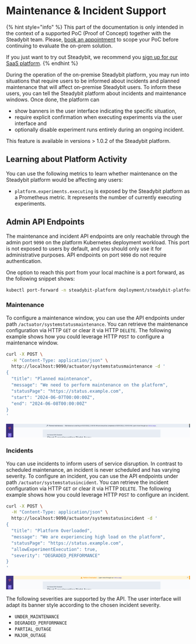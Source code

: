 # Maintenance & Incident Support

{% hint style="info" %}
This part of the documentation is only intended in the context of a supported PoC (Proof of Concept) together with the Steadybit team. Please, [book an appointment](https://www.steadybit.com/book-demo) to scope your PoC before continuing to evaluate the on-prem solution.

If you just want to try out Steadybit, we recommend you [sign up for our SaaS platform](https://signup.steadybit.com).
{% endhint %}

During the operation of the on-premise Steadybit platform, you may run into situations that require users to be informed about incidents and planned maintenance that will affect on-premise Steadybit users. To inform these users, you can tell the Steadybit platform about incidents and maintenance windows. Once done, the platform can

* show banners in the user interface indicating the specific situation,
* require explicit confirmation when executing experiments via the user interface and
* optionally disable experiment runs entirely during an ongoing incident.

This feature is available in versions > 1.0.2 of the Steadybit platform.

## Learning about Platform Activity

You can use the following metrics to learn whether maintenance on the Steadybit platform would be affecting any users:

* `platform.experiments.executing` is exposed by the Steadybit platform as a Prometheus metric. It represents the number of currently executing experiments.

## Admin API Endpoints

The maintenance and incident API endpoints are only reachable through the admin port `9090` on the platform Kubernetes deployment workload. This port is not exposed to users by default, and you should only use it for administrative purposes. API endpoints on port `9090` do not require authentication.

One option to reach this port from your local machine is a port forward, as the following snippet shows:

```bash
kubectl port-forward -n steadybit-platform deployment/steadybit-platform 9090
```

### Maintenance

To configure a maintenance window, you can use the API endpoints under path `/actuator/systemstatusmaintenance`. You can retrieve the maintenance configuration via HTTP `GET` or clear it via HTTP `DELETE`. The following example shows how you could leverage HTTP `POST` to configure a maintenance window.

```bash
curl -X POST \
  -H "Content-Type: application/json" \
  http://localhost:9090/actuator/systemstatusmaintenance -d '
{
  "title": "Planned maintenance",
  "message": "We need to perform maintenance on the platform",
  "statusPage": "https://status.example.com",
  "start": "2024-06-07T00:00:00Z",
  "end": "2024-06-08T00:00:00Z"
}
'
```

![System banner appearing at the top of the Steadybit UI presenting the information provided through the maintenance API](maintenance-planned.png)

### Incidents

You can use incidents to inform users of service disruption. In contrast to scheduled maintenance, an incident is never scheduled and has varying severity. To configure an incident, you can use the API endpoints under path `/actuator/systemstatusincident`. You can retrieve the incident configuration via HTTP `GET` or clear it via HTTP `DELETE`. The following example shows how you could leverage HTTP `POST` to configure an incident.

```bash
curl -X POST \
  -H "Content-Type: application/json" \
  http://localhost:9090/actuator/systemstatusincident -d '
{
  "title": "Platform Overloaded",
  "message": "We are experiencing high load on the platform",
  "statusPage": "https://status.example.com",
  "allowExperimentExecution": true,
  "severity": "DEGRADED_PERFORMANCE"
}
'
```

![System banner appearing at the top of the Steadybit UI presenting the information provided through the incident API](incident.png)

The following severities are supported by the API. The user interface will adapt its banner style according to the chosen incident severity.

* `UNDER_MAINTENANCE`
* `DEGRADED_PERFORMANCE`
* `PARTIAL_OUTAGE`
* `MAJOR_OUTAGE`
